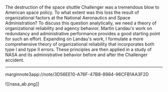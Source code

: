 The destruction of the space shuttle Challenger was a tremendous blow to American space policy. To what extent was this loss the result of organizational factors at the National Aeronautics and Space Administration? To discuss this question analytically, we need a theory of organizational reliability and agency behavior. Martin Landau's work on redundancy and administrative performance provides a good starting point for such an effort. Expanding on Landau's work, I formulate a more comprehensive theory of organizational reliability that incorporates both type I and type II errors. These principles are then applied in a study of NASA and its administrative behavior before and after the Challenger accident.


---

marginnote3app://note/3D56EE10-A76F-47B8-8984-96CFB1AA3F2D

![[nasa_ab.png]]